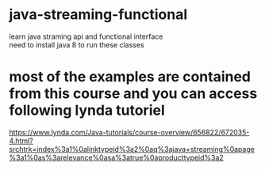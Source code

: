 # java-streaming-functional
learn java straming api and functional interface  
need to install java 8 to run these classes 
# most of the examples are contained from this course and you can access following lynda tutoriel 
https://www.lynda.com/Java-tutorials/course-overview/656822/672035-4.html?srchtrk=index%3a1%0alinktypeid%3a2%0aq%3ajava+streaming%0apage%3a1%0as%3arelevance%0asa%3atrue%0aproducttypeid%3a2
